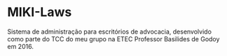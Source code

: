 # MIKI-Laws
Sistema de administração para escritórios de advocacia, desenvolvido como parte do TCC do meu grupo na ETEC Professor Basilides de Godoy em 2016.
